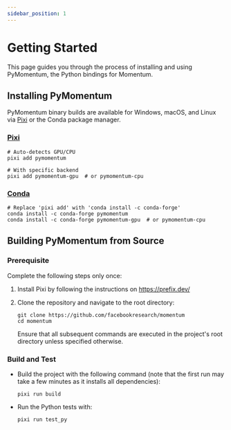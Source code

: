 ```yaml
---
sidebar_position: 1
---
```


# Getting Started

This page guides you through the process of installing and using PyMomentum, the Python bindings for Momentum.

## Installing PyMomentum

PyMomentum binary builds are available for Windows, macOS, and Linux via [Pixi](https://prefix.dev/) or the Conda package manager.

### [Pixi](https://prefix.dev/channels/conda-forge/packages/momentum)

```
# Auto-detects GPU/CPU
pixi add pymomentum

# With specific backend
pixi add pymomentum-gpu  # or pymomentum-cpu
```

### [Conda](https://anaconda.org/conda-forge/momentum)

```
# Replace 'pixi add' with 'conda install -c conda-forge'
conda install -c conda-forge pymomentum
conda install -c conda-forge pymomentum-gpu  # or pymomentum-cpu
```

## Building PyMomentum from Source

### Prerequisite

Complete the following steps only once:

1. Install Pixi by following the instructions on https://prefix.dev/

1. Clone the repository and navigate to the root directory:

   ```
   git clone https://github.com/facebookresearch/momentum
   cd momentum
   ```

   Ensure that all subsequent commands are executed in the project's root directory unless specified otherwise.

### Build and Test

- Build the project with the following command (note that the first run may take a few minutes as it installs all dependencies):

  ```
  pixi run build
  ```

- Run the Python tests with:

  ```
  pixi run test_py
  ```
